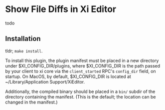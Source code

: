 # Show File Diffs in Xi Editor

todo

## Installation

tldr; `make install`.

To install this plugin, the plugin manifest must be placed in a new directory under
$XI_CONFIG_DIR/plugins, where $XI_CONFIG_DIR is the path passed by your client
to xi core via the `client_started` RPC's `config_dir` field, on startup.
On MacOS, by default, $XI_CONFIG_DIR is located at ~/Library/Application Support/XiEditor.

Additionally, the compiled binary should be placed in a `bin/` subdir of the
directory containing the manifest. (This is the default; the location can be
changed in the manifest.)



